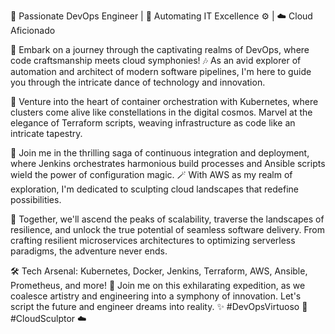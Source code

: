 🚀 Passionate DevOps Engineer | 🌟 Automating IT Excellence ⚙️ | ☁️ Cloud Aficionado

🔹 Embark on a journey through the captivating realms of DevOps, where code craftsmanship meets cloud symphonies! 🎶 As an avid explorer of automation and architect of modern software pipelines, I'm here to guide you through the intricate dance of technology and innovation.

🔹 Venture into the heart of container orchestration with Kubernetes, where clusters come alive like constellations in the digital cosmos. Marvel at the elegance of Terraform scripts, weaving infrastructure as code like an intricate tapestry.

🔹 Join me in the thrilling saga of continuous integration and deployment, where Jenkins orchestrates harmonious build processes and Ansible scripts wield the power of configuration magic. 🪄 With AWS as my realm of exploration, I'm dedicated to sculpting cloud landscapes that redefine possibilities.

🔹 Together, we'll ascend the peaks of scalability, traverse the landscapes of resilience, and unlock the true potential of seamless software delivery. From crafting resilient microservices architectures to optimizing serverless paradigms, the adventure never ends.

🛠️ Tech Arsenal: Kubernetes, Docker, Jenkins, Terraform, AWS, Ansible, Prometheus, and more!
🔗 Join me on this exhilarating expedition, as we coalesce artistry and engineering into a symphony of innovation. Let's script the future and engineer dreams into reality. ✨ #DevOpsVirtuoso 🎻 #CloudSculptor ☁️
